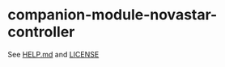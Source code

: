 # companion-module-novastar-controller

See [HELP.md](./companion/HELP.md) and [LICENSE](./LICENSE)
